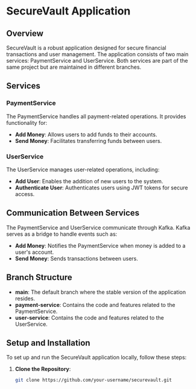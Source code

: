 # SecureVault Application

## Overview

SecureVault is a robust application designed for secure financial transactions and user management. The application consists of two main services: PaymentService and UserService. Both services are part of the same project but are maintained in different branches.

## Services

### PaymentService

The PaymentService handles all payment-related operations. It provides functionality for:
- **Add Money**: Allows users to add funds to their accounts.
- **Send Money**: Facilitates transferring funds between users.

### UserService

The UserService manages user-related operations, including:
- **Add User**: Enables the addition of new users to the system.
- **Authenticate User**: Authenticates users using JWT tokens for secure access.

## Communication Between Services

The PaymentService and UserService communicate through Kafka. Kafka serves as a bridge to handle events such as:
- **Add Money**: Notifies the PaymentService when money is added to a user's account.
- **Send Money**: Sends transactions between users.

## Branch Structure

- **main**: The default branch where the stable version of the application resides.
- **payment-service**: Contains the code and features related to the PaymentService.
- **user-service**: Contains the code and features related to the UserService.

## Setup and Installation

To set up and run the SecureVault application locally, follow these steps:

1. **Clone the Repository**:
   ```bash
   git clone https://github.com/your-username/securevault.git
